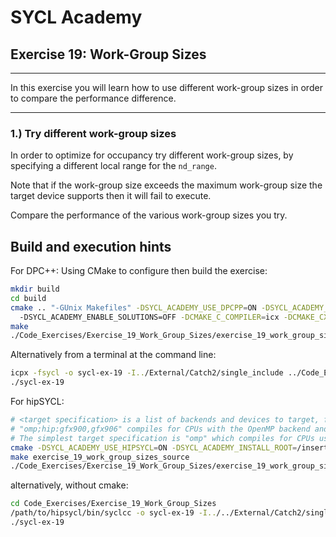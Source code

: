 # SYCL Academy

## Exercise 19: Work-Group Sizes
---

In this exercise you will learn how to use different work-group sizes in order
to compare the performance difference.

---

### 1.) Try different work-group sizes

In order to optimize for occupancy try different work-group sizes, by specifying
a different local range for the `nd_range`.

Note that if the work-group size exceeds the maximum work-group size the target
device supports then it will fail to execute.

Compare the performance of the various work-group sizes you try.

## Build and execution hints

For DPC++:
Using CMake to configure then build the exercise:
```sh
mkdir build
cd build
cmake .. "-GUnix Makefiles" -DSYCL_ACADEMY_USE_DPCPP=ON -DSYCL_ACADEMY_BUILD_EXERCISES=19 
  -DSYCL_ACADEMY_ENABLE_SOLUTIONS=OFF -DCMAKE_C_COMPILER=icx -DCMAKE_CXX_COMPILER=icpx
make
./Code_Exercises/Exercise_19_Work_Group_Sizes/exercise_19_work_group_sizes_source
```
Alternatively from a terminal at the command line:
```sh
icpx -fsycl -o sycl-ex-19 -I../External/Catch2/single_include ../Code_Exercises/Exercise_19_Work_Group_Sizes/source.cpp
./sycl-ex-19
```

For hipSYCL:
```sh
# <target specification> is a list of backends and devices to target, for example
# "omp;hip:gfx900,gfx906" compiles for CPUs with the OpenMP backend and for AMD Vega 10 (gfx900) and Vega 20 (gfx906) GPUs using the HIP backend.
# The simplest target specification is "omp" which compiles for CPUs using the OpenMP backend.
cmake -DSYCL_ACADEMY_USE_HIPSYCL=ON -DSYCL_ACADEMY_INSTALL_ROOT=/insert/path/to/hipsycl -DHIPSYCL_TARGETS="<target specification>" ..
make exercise_19_work_group_sizes_source
./Code_Exercises/Exercise_19_Work_Group_Sizes/exercise_19_work_group_sizes_source
```
alternatively, without cmake:
```sh
cd Code_Exercises/Exercise_19_Work_Group_Sizes
/path/to/hipsycl/bin/syclcc -o sycl-ex-19 -I../../External/Catch2/single_include --hipsycl-targets="<target specification>" source.cpp
./sycl-ex-19
```
